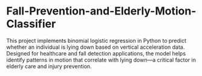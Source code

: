# Fall-Prevention-and-Elderly-Motion-Classifier
 This project implements binomial logistic regression in Python to predict whether an individual is lying down based on vertical acceleration data. Designed for healthcare and fall detection applications, the model helps identify patterns in motion that correlate with lying down—a critical factor in elderly care and injury prevention.
